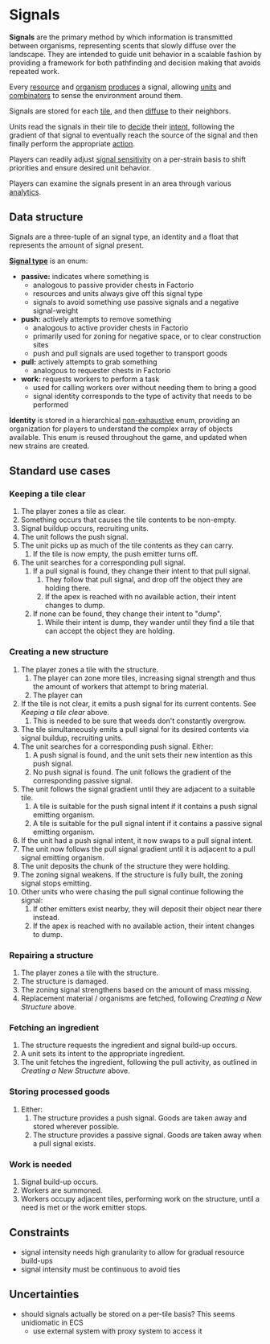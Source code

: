 # Signals

**Signals** are the primary method by which information is transmitted between organisms, representing scents that slowly diffuse over the landscape.
They are intended to guide unit behavior in a scalable fashion by providing a framework for both pathfinding and decision making that avoids repeated work.

Every [resource](../resources/README.md) and [organism](../organisms/README.md) [produces](production-diffusion.md) a signal, allowing [units](../organisms/units.md) and [combinators](../organisms/combinators.md) to sense the environment around them.

Signals are stored for each [tile](../environment/tiles.md), and then [diffuse](production-diffusion.md) to their neighbors.

Units read the signals in their tile to [decide](decisions.md) their [intent](decisions.md?id=intents), following the gradient of that signal to eventually reach the source of the signal and then finally perform the appropriate [action](decisions.md?id=actions).

Players can readily adjust [signal sensitivity](sensitivity.md) on a per-strain basis to shift priorities and ensure desired unit behavior.

Players can examine the signals present in an area through various [analytics](../ui/analytics.md).

## Data structure

Signals are a three-tuple of an signal type, an identity and a float that represents the amount of signal present.

[**Signal type**](activities-actions-intents.md) is an enum:

- **passive:** indicates where something is
  - analogous to passive provider chests in Factorio
  - resources and units always give off this signal type
  - signals to avoid something use passive signals and a negative signal-weight
- **push:** actively attempts to remove something
  - analogous to active provider chests in Factorio
  - primarily used for zoning for negative space, or to clear construction sites
  - push and pull signals are used together to transport goods
- **pull:** actively attempts to grab something
  - analogous to requester chests in Factorio
- **work:** requests workers to perform a task
  - used for calling workers over without needing them to bring a good
  - signal identity corresponds to the type of activity that needs to be performed

**Identity** is stored in a hierarchical [non-exhaustive](https://doc.rust-lang.org/reference/attributes/type_system.html) enum, providing an organization for players to understand the complex array of objects available.
This enum is reused throughout the game, and updated when new strains are created.

## Standard use cases

### Keeping a tile clear

1. The player zones a tile as clear.
2. Something occurs that causes the tile contents to be non-empty.
3. Signal buildup occurs, recruiting units.
4. The unit follows the push signal.
5. The unit picks up as much of the tile contents as they can carry.
   1. If the tile is now empty, the push emitter turns off.
6. The unit searches for a corresponding pull signal.
   1. If a pull signal is found, they change their intent to that pull signal.
      1. They follow that pull signal, and drop off the object they are holding there.
      2. If the apex is reached with no available action, their intent changes to dump.
   2. If none can be found, they change their intent to "dump".
      1. While their intent is dump, they wander until they find a tile that can accept the object they are holding.

### Creating a new structure

1. The player zones a tile with the structure.
   1. The player can zone more tiles, increasing signal strength and thus the amount of workers that attempt to bring material.
   2. The player can
2. If the tile is not clear, it emits a push signal for its current contents. See _Keeping a tile clear_ above.
   1. This is needed to be sure that weeds don't constantly overgrow.
3. The tile simultaneously emits a pull signal for its desired contents via signal buildup, recruiting units.
4. The unit searches for a corresponding push signal. Either:
   1. A push signal is found, and the unit sets their new intention as this push signal.
   2. No push signal is found. The unit follows the gradient of the corresponding passive signal.
5. The unit follows the signal gradient until they are adjacent to a suitable tile.
   1. A tile is suitable for the push signal intent if it contains a push signal emitting organism.
   2. A tile is suitable for the pull signal intent if it contains a passive signal emitting organism.
6. If the unit had a push signal intent, it now swaps to a pull signal intent.
7. The unit now follows the pull signal gradient until it is adjacent to a pull signal emitting organism.
8. The unit deposits the chunk of the structure they were holding.
9. The zoning signal weakens. If the structure is fully built, the zoning signal stops emitting.
10. Other units who were chasing the pull signal continue following the signal:
    1. If other emitters exist nearby, they will deposit their object near there instead.
    2. If the apex is reached with no available action, their intent changes to dump.

### Repairing a structure

1. The player zones a tile with the structure.
2. The structure is damaged.
3. The zoning signal strengthens based on the amount of mass missing.
4. Replacement material / organisms are fetched, following _Creating a New Structure_ above.

### Fetching an ingredient

1. The structure requests the ingredient and signal build-up occurs.
2. A unit sets its intent to the appropriate ingredient.
3. The unit fetches the ingredient, following the pull activity, as outlined in _Creating a New Structure_ above.

### Storing processed goods

1. Either:
   1. The structure provides a push signal. Goods are taken away and stored wherever possible.
   2. The structure provides a passive signal. Goods are taken away when a pull signal exists.

### Work is needed

1. Signal build-up occurs.
2. Workers are summoned.
3. Workers occupy adjacent tiles, performing work on the structure, until a need is met or the work emitter stops.

## Constraints

- signal intensity needs high granularity to allow for gradual resource build-ups
- signal intensity must be continuous to avoid ties

## Uncertainties

- should signals actually be stored on a per-tile basis? This seems unidiomatic in ECS
  - use external system with proxy system to access it
